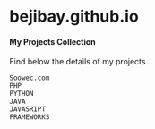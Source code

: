 # bejibay.github.io
#### My Projects Collection
Find below the details of my projects
```
Soowec.com                                   
PHP   
PYTHON
JAVA                 
JAVASRIPT        
FRAMEWORKS

